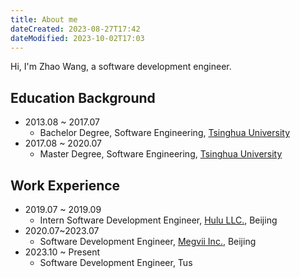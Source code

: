 ```yaml
---
title: About me
dateCreated: 2023-08-27T17:42
dateModified: 2023-10-02T17:03
---
```


Hi, I'm Zhao Wang, a software development engineer.

## Education Background
- 2013.08 ~ 2017.07
	- Bachelor Degree, Software Engineering, [Tsinghua University](https://www.tsinghua.edu.cn/en/)
- 2017.08 ~ 2020.07
	- Master Degree, Software Engineering, [Tsinghua University](https://www.tsinghua.edu.cn/en/)

## Work Experience
- 2019.07 ~ 2019.09
	- Intern Software Development Engineer, [Hulu LLC.](https://www.hulu.com), Beijing
- 2020.07~2023.07
	- Software Development Engineer, [Megvii Inc.](https://en.megvii.com/), Beijing
- 2023.10 ~ Present
	- Software Development Engineer, Tus
